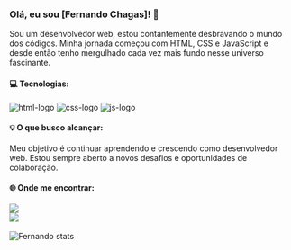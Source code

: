 
### Olá, eu sou [Fernando Chagas]! 👋

Sou um desenvolvedor web, estou contantemente desbravando o mundo dos códigos. Minha jornada começou com HTML, CSS e JavaScript e desde então tenho mergulhado cada vez mais fundo nesse universo fascinante.

#### 💻 Tecnologias:

<img src="https://img.shields.io/badge/HTML5-E34F26?style=for-the-badge&logo=html5&logoColor=white" alt="html-logo"> 
<img src="https://img.shields.io/badge/CSS3-1572B6?style=for-the-badge&logo=css3&logoColor=white" alt="css-logo"> 
<img src="https://img.shields.io/badge/JavaScript-323330?style=for-the-badge&logo=javascript&logoColor=F7DF1E" alt="js-logo">


#### 💡 O que busco alcançar:

Meu objetivo é continuar aprendendo e crescendo como desenvolvedor web. Estou sempre aberto a novos desafios e oportunidades de colaboração.

#### 🌐 Onde me encontrar:
 <a href="https://www.linkedin.com/in/fernando-pro/" target="_blank"> <img src="https://img.shields.io/badge/LinkedIn-0077B5?style=for-the-badge&logo=linkedin&logoColor=white"/></a>
 <br>
 <a href="mailto:fernando.chaggas@outlook.com"> <img src="https://img.shields.io/badge/Microsoft_Outlook-0078D4?style=for-the-badge&logo=microsoft-outlook&logoColor=white"/><a>
 <br>

![Fernando stats](https://github-readme-stats.vercel.app/api?username=fernandochaggas&theme=flag-india_icons=true)

